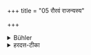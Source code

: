 +++
title = "05 रौरवं राजन्यस्य"

+++

<details><summary>Bühler</summary>

5. (The skin worn) by a Kṣatriya shall be that of a spotted deer.
</details>

<details><summary>हरदत्त-टीका</summary>

## सूत्रम्
रौरवं राजन्यस्य ॥ ५ ॥
## टिप्पनी
रुरुर्बिन्दुमान्मृगः ॥५॥
</details>

